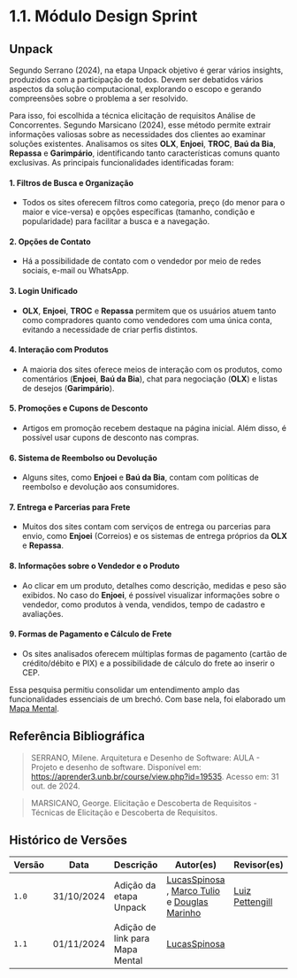 # 1.1. Módulo Design Sprint

## Unpack

Segundo Serrano (2024), na etapa Unpack objetivo é gerar vários insights, produzidos com a participação de todos. Devem ser debatidos vários aspectos da solução computacional, explorando o escopo e gerando compreensões sobre o problema a ser resolvido.

Para isso, foi escolhida a técnica elicitação de requisitos Análise de Concorrentes. Segundo Marsicano (2024), esse método permite extrair informações valiosas sobre as necessidades dos clientes ao examinar soluções existentes. Analisamos os sites **OLX**, **Enjoei**, **TROC**, **Baú da Bia**, **Repassa** e **Garimpário**, identificando tanto características comuns quanto exclusivas. As principais funcionalidades identificadas foram:

#### 1. Filtros de Busca e Organização

- Todos os sites oferecem filtros como categoria, preço (do menor para o maior e vice-versa) e opções específicas (tamanho, condição e popularidade) para facilitar a busca e a navegação.

#### 2. Opções de Contato

- Há a possibilidade de contato com o vendedor por meio de redes sociais, e-mail ou WhatsApp.

#### 3. Login Unificado

- **OLX**, **Enjoei**, **TROC** e **Repassa** permitem que os usuários atuem tanto como compradores quanto como vendedores com uma única conta, evitando a necessidade de criar perfis distintos.

#### 4. Interação com Produtos

- A maioria dos sites oferece meios de interação com os produtos, como comentários (**Enjoei**, **Baú da Bia**), chat para negociação (**OLX**) e listas de desejos (**Garimpário**).

#### 5. Promoções e Cupons de Desconto

- Artigos em promoção recebem destaque na página inicial. Além disso, é possível usar cupons de desconto nas compras.

#### 6. Sistema de Reembolso ou Devolução

- Alguns sites, como **Enjoei** e **Baú da Bia**, contam com políticas de reembolso e devolução aos consumidores.

#### 7. Entrega e Parcerias para Frete

- Muitos dos sites contam com serviços de entrega ou parcerias para envio, como **Enjoei** (Correios) e os sistemas de entrega próprios da **OLX** e **Repassa**.

#### 8. Informações sobre o Vendedor e o Produto

- Ao clicar em um produto, detalhes como descrição, medidas e peso são exibidos. No caso do **Enjoei**, é possível visualizar informações sobre o vendedor, como produtos à venda, vendidos, tempo de cadastro e avaliações.

#### 9. Formas de Pagamento e Cálculo de Frete

- Os sites analisados oferecem múltiplas formas de pagamento (cartão de crédito/débito e PIX) e a possibilidade de cálculo do frete ao inserir o CEP.

Essa pesquisa permitiu consolidar um entendimento amplo das funcionalidades essenciais de um brechó. Com base nela, foi elaborado um [Mapa Mental](/docs/Base/1.2.ArtefatoGeneralista.md).

## Referência Bibliográfica

> SERRANO, Milene. Arquitetura e Desenho de Software: AULA - Projeto e desenho de software. Disponível em: <https://aprender3.unb.br/course/view.php?id=19535>. Acesso em: 31 out. de 2024.

> MARSICANO, George. Elicitação e Descoberta de Requisitos - Técnicas de Elicitação e Descoberta
> de Requisitos.

## Histórico de Versões

| Versão | Data       | Descrição                       | Autor(es)                                                                                                                                            | Revisor(es)                                          |
| ------ | ---------- | ------------------------------- | ---------------------------------------------------------------------------------------------------------------------------------------------------- | ---------------------------------------------------- |
| `1.0`  | 31/10/2024 | Adição da etapa Unpack          | [LucasSpinosa](https://github.com/LucasSpinosa) , [Marco Tulio](https://github.com/MarcoTulioSoares) e [Douglas Marinho](https://github.com/M4RINH0) | [Luiz Pettengill](https://github.com/LuizPettengill) |
| `1.1`  | 01/11/2024 | Adição de link para Mapa Mental | [LucasSpinosa](https://github.com/LucasSpinosa)                                                                                                      |                                                      |
